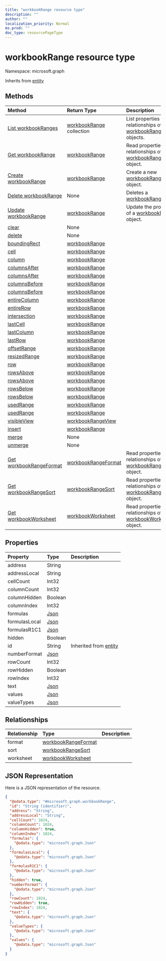 ```yaml
---
title: "workbookRange resource type"
description: ""
author: ""
localization_priority: Normal
ms.prod: ""
doc_type: resourcePageType
---
```


# workbookRange resource type


Namespace: microsoft.graph




Inherits from [entity](../resources/entity.md)

## Methods
|Method|Return Type|Description|
|:---|:---|:---|
|[List workbookRanges](../api/workbookrange-list.md)|[workbookRange](../resources/workbookrange.md) collection|List properties and relationships of the [workbookRange](../resources/workbookrange.md) objects.|
|[Get workbookRange](../api/workbookrange-get.md)|[workbookRange](../resources/workbookrange.md)|Read properties and relationships of the [workbookRange](../resources/workbookrange.md) object.|
|[Create workbookRange](../api/workbookrange-create.md)|[workbookRange](../resources/workbookrange.md)|Create a new [workbookRange](../resources/workbookrange.md) object.|
|[Delete workbookRange](../api/workbookrange-delete.md)|None|Deletes a [workbookRange](../resources/workbookrange.md).|
|[Update workbookRange](../api/workbookrange-update.md)|[workbookRange](../resources/workbookrange.md)|Update the properties of a [workbookRange](../resources/workbookrange.md) object.|
|[clear](../api/workbookrange-clear.md)|None||
|[delete](../api/workbookrange-delete.md)|None||
|[boundingRect](../api/workbookrange-boundingrect.md)|[workbookRange](../resources/workbookrange.md)||
|[cell](../api/workbookrange-cell.md)|[workbookRange](../resources/workbookrange.md)||
|[column](../api/workbookrange-column.md)|[workbookRange](../resources/workbookrange.md)||
|[columnsAfter](../api/workbookrange-columnsafter.md)|[workbookRange](../resources/workbookrange.md)||
|[columnsAfter](../api/workbookrange-columnsafter.md)|[workbookRange](../resources/workbookrange.md)||
|[columnsBefore](../api/workbookrange-columnsbefore.md)|[workbookRange](../resources/workbookrange.md)||
|[columnsBefore](../api/workbookrange-columnsbefore.md)|[workbookRange](../resources/workbookrange.md)||
|[entireColumn](../api/workbookrange-entirecolumn.md)|[workbookRange](../resources/workbookrange.md)||
|[entireRow](../api/workbookrange-entirerow.md)|[workbookRange](../resources/workbookrange.md)||
|[intersection](../api/workbookrange-intersection.md)|[workbookRange](../resources/workbookrange.md)||
|[lastCell](../api/workbookrange-lastcell.md)|[workbookRange](../resources/workbookrange.md)||
|[lastColumn](../api/workbookrange-lastcolumn.md)|[workbookRange](../resources/workbookrange.md)||
|[lastRow](../api/workbookrange-lastrow.md)|[workbookRange](../resources/workbookrange.md)||
|[offsetRange](../api/workbookrange-offsetrange.md)|[workbookRange](../resources/workbookrange.md)||
|[resizedRange](../api/workbookrange-resizedrange.md)|[workbookRange](../resources/workbookrange.md)||
|[row](../api/workbookrange-row.md)|[workbookRange](../resources/workbookrange.md)||
|[rowsAbove](../api/workbookrange-rowsabove.md)|[workbookRange](../resources/workbookrange.md)||
|[rowsAbove](../api/workbookrange-rowsabove.md)|[workbookRange](../resources/workbookrange.md)||
|[rowsBelow](../api/workbookrange-rowsbelow.md)|[workbookRange](../resources/workbookrange.md)||
|[rowsBelow](../api/workbookrange-rowsbelow.md)|[workbookRange](../resources/workbookrange.md)||
|[usedRange](../api/workbookrange-usedrange.md)|[workbookRange](../resources/workbookrange.md)||
|[usedRange](../api/workbookrange-usedrange.md)|[workbookRange](../resources/workbookrange.md)||
|[visibleView](../api/workbookrange-visibleview.md)|[workbookRangeView](../resources/workbookrangeview.md)||
|[insert](../api/workbookrange-insert.md)|[workbookRange](../resources/workbookrange.md)||
|[merge](../api/workbookrange-merge.md)|None||
|[unmerge](../api/workbookrange-unmerge.md)|None||
|[Get workbookRangeFormat](../api/workbookrangeformat-get.md)|[workbookRangeFormat](../resources/workbookrangeformat.md)|Read properties and relationships of the [workbookRangeFormat](../resources/workbookrangeformat.md) object.|
|[Get workbookRangeSort](../api/workbookrangesort-get.md)|[workbookRangeSort](../resources/workbookrangesort.md)|Read properties and relationships of the [workbookRangeSort](../resources/workbookrangesort.md) object.|
|[Get workbookWorksheet](../api/workbookworksheet-get.md)|[workbookWorksheet](../resources/workbookworksheet.md)|Read properties and relationships of the [workbookWorksheet](../resources/workbookworksheet.md) object.|

## Properties
|Property|Type|Description|
|:---|:---|:---|
|address|String||
|addressLocal|String||
|cellCount|Int32||
|columnCount|Int32||
|columnHidden|Boolean||
|columnIndex|Int32||
|formulas|[Json](../resources/json.md)||
|formulasLocal|[Json](../resources/json.md)||
|formulasR1C1|[Json](../resources/json.md)||
|hidden|Boolean||
|id|String| Inherited from [entity](../resources/entity.md)|
|numberFormat|[Json](../resources/json.md)||
|rowCount|Int32||
|rowHidden|Boolean||
|rowIndex|Int32||
|text|[Json](../resources/json.md)||
|values|[Json](../resources/json.md)||
|valueTypes|[Json](../resources/json.md)||

## Relationships
|Relationship|Type|Description|
|:---|:---|:---|
|format|[workbookRangeFormat](../resources/workbookrangeformat.md)||
|sort|[workbookRangeSort](../resources/workbookrangesort.md)||
|worksheet|[workbookWorksheet](../resources/workbookworksheet.md)||

## JSON Representation
Here is a JSON representation of the resource.
<!-- {
  "blockType": "resource",
  "keyProperty": "id",
  "@odata.type": "microsoft.graph.workbookRange",
  "baseType": "microsoft.graph.entity",
  "openType": false
}
-->
``` json
{
  "@odata.type": "#microsoft.graph.workbookRange",
  "id": "String (identifier)",
  "address": "String",
  "addressLocal": "String",
  "cellCount": 1024,
  "columnCount": 1024,
  "columnHidden": true,
  "columnIndex": 1024,
  "formulas": {
    "@odata.type": "microsoft.graph.Json"
  },
  "formulasLocal": {
    "@odata.type": "microsoft.graph.Json"
  },
  "formulasR1C1": {
    "@odata.type": "microsoft.graph.Json"
  },
  "hidden": true,
  "numberFormat": {
    "@odata.type": "microsoft.graph.Json"
  },
  "rowCount": 1024,
  "rowHidden": true,
  "rowIndex": 1024,
  "text": {
    "@odata.type": "microsoft.graph.Json"
  },
  "valueTypes": {
    "@odata.type": "microsoft.graph.Json"
  },
  "values": {
    "@odata.type": "microsoft.graph.Json"
  }
}
```

